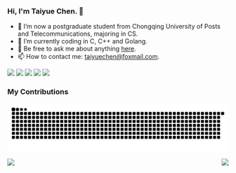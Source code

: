 ### Hi, I'm Taiyue Chen. 👋

- 🔭 I’m now a postgraduate student from Chongqing University of Posts and Telecommunications, majoring in CS.
- 🌱 I’m currently coding in C, C++ and Golang.
- 💬 Be free to ask me about anything [here](https://github.com/chentaiyue/chentaiyue/issues).
- 📫 How to contact me: taiyuechen@foxmail.com.

![](https://img.shields.io/badge/-Go-F7B93E?style=flat-square&logo=go&logoColor=white)
![](https://img.shields.io/badge/-C/C++-DAE8FC?style=flat-square&logo=c)
![](https://img.shields.io/badge/-Docker-2496ED?style=flat-square&logo=Docker&logoColor=fff)
![](https://img.shields.io/badge/-Linux-000000?style=flat-square&logo=Linux&logoColor=fff)
![](https://img.shields.io/badge/-MySQL-0021F5?style=flat-square&logo=mysql&logoColor=white)

### My Contributions
![](https://raw.githubusercontent.com/chentaiyue/chentaiyue/main/assets/github-contribution-grid-snake.svg)

<img align="left" src="https://github-readme-stats.vercel.app/api?username=chentaiyue&show_icons=true&hide_border=true">
<img align="right" src="https://github-readme-stats.vercel.app/api/top-langs/?username=chentaiyue&hide_border=true">

